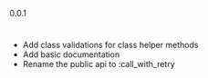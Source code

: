 0.0.1  
#  
* Add class validations for class helper methods
* Add basic documentation
* Rename the public api to :call_with_retry